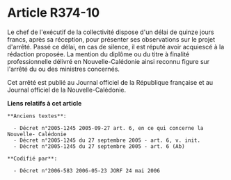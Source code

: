 # Article R374-10

Le chef de l'exécutif de la collectivité dispose d'un délai de quinze jours francs, après sa réception, pour présenter ses
observations sur le projet d'arrêté. Passé ce délai, en cas de silence, il est réputé avoir acquiescé à la rédaction
proposée. La mention du diplôme ou du titre à finalité professionnelle délivré en Nouvelle-Calédonie ainsi reconnu figure sur
l'arrêté du ou des ministres concernés.

Cet arrêté est publié au Journal officiel de la République française et au Journal officiel de la Nouvelle-Calédonie.

**Liens relatifs à cet article**

	**Anciens textes**:

	  - Décret n°2005-1245 2005-09-27 art. 6, en ce qui concerne la Nouvelle- Calédonie
	  - Décret n°2005-1245 du 27 septembre 2005 - art. 6, v. init.
	  - Décret n°2005-1245 du 27 septembre 2005 - art. 6 (Ab)

	**Codifié par**:

	  - Décret n°2006-583 2006-05-23 JORF 24 mai 2006
